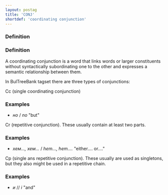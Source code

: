 ```yaml
---
layout: postag
title: 'CONJ'
shortdef: 'coordinating conjunction'
---
```


### Definition

### Definition

A coordinating conjunction is a word that links words or larger
constituents without syntactically subordinating one to the other and
expresses a semantic relationship between them.

In BulTreeBank tagset there are three types of conjunctions:

Cc (single coordinating conjunction)

### Examples

- _но_ / _no_ "but"

Cr (repetitive conjunction). These usually contain at least two parts.

### Examples

- _хем..., хем..._ / _hem..., hem...._ "either.... or...."

Cp (single ans repetitive conjunction). These usually are used as singletons, but they also might be used
in a repetitive chain.

### Examples

- _и_ // _i_ "and"


